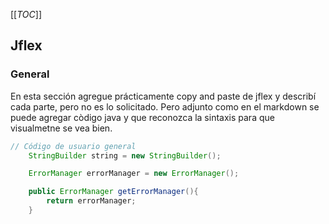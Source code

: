 [[_TOC_]]

## Jflex

### General
En esta sección agregue prácticamente copy and paste de jflex y describí cada parte, pero no es lo solicitado.
Pero adjunto como en el markdown se puede agregar còdigo java y que reconozca la sintaxis para que visualmetne se vea bien.

``` java
// Código de usuario general
    StringBuilder string = new StringBuilder();

    ErrorManager errorManager = new ErrorManager();

    public ErrorManager getErrorManager(){
        return errorManager;
    }
```
